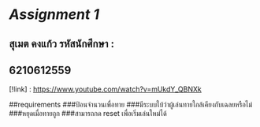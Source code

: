 

# *Assignment 1*


## สุเมต คงแก้ว รหัสนักศึกษา : 
## 6210612559
[!link] : https://www.youtube.com/watch?v=mUkdY_QBNXk

##requirements
###ป้อนจำนวนเพื่อทาย
###มีระบบใบ้ว่าผู้เล่นทายใกล้เคียงกับเฉลยหรือไม่
###หยุดเมื่อทายถูก
###สามารถกด reset เพื่อเริ่มเล่นใหม่ได้
